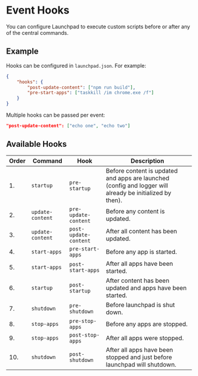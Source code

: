 # Event Hooks

You can configure Launchpad to execute custom scripts before or after any of the central commands.

## Example

Hooks can be configured in `launchpad.json`. For example:

```json
{
	"hooks": {
		"post-update-content": ["npm run build"],
		"pre-start-apps": ["taskkill /im chrome.exe /f"]
	}
}
```

Multiple hooks can be passed per event:

```json
"post-update-content": ["echo one", "echo two"]
```

## Available Hooks

| Order | Command | Hook | Description |
| - | - | - | - |
| 1. | `startup` | `pre-startup` | Before content is updated and apps are launched (config and logger will already be initialized by then). |
| 2. | `update-content` | `pre-update-content` | Before any content is updated. |
| 3. | `update-content` | `post-update-content` | After all content has been updated. |
| 4. | `start-apps` | `pre-start-apps` | Before any app is started. |
| 5. | `start-apps` | `post-start-apps` | After all apps have been started. |
| 6. | `startup` | `post-startup` | After content has been updated and apps have been started. |
| 7. | `shutdown` | `pre-shutdown` | Before launchpad is shut down. |
| 8. | `stop-apps` | `pre-stop-apps` | Before any apps are stopped. |
| 9. | `stop-apps` | `post-stop-apps` | After all apps were stopped. |
| 10. | `shutdown` | `post-shutdown` | After all apps have been stopped and just before launchpad will shutdown. |

